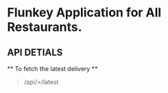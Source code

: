 # Flunkey Application for All Restaurants.

## API DETIALS

** To fetch the latest delivery **

> /api/<username>>/latest 



